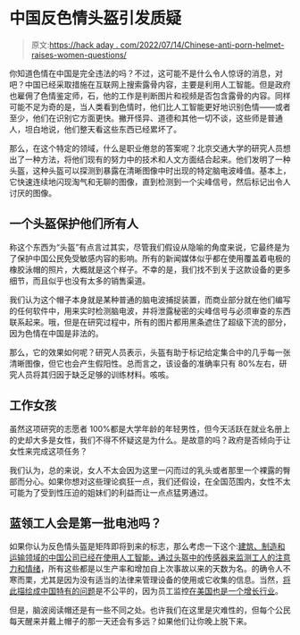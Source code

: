 # 中国反色情头盔引发质疑

> 原文:[https://hack aday . com/2022/07/14/Chinese-anti-porn-helmet-raises-women-questions/](https://hackaday.com/2022/07/14/chinese-anti-porn-helmet-raises-eyebrows-questions/)

你知道色情在中国是完全违法的吗？不过，这可能不是什么令人惊讶的消息，对吧？中国已经采取措施在互联网上搜索露骨内容，主要是利用人工智能。但是政府也雇佣了色情鉴定师，石，他的工作是判断图片和视频是否包含露骨的内容。同样可能不足为奇的是，当人类看到色情时，他们比人工智能更好地识别色情——或者至少，他们在识别它方面更快。撇开怪异、道德和其他一切不谈，这些师是普通人，坦白地说，他们整天看这些东西已经累坏了。

那么，在这个特定的领域，什么是职业倦怠的答案呢？北京交通大学的研究人员想出了一种方法，将他们现有的努力中的技术和人文方面结合起来。他们发明了一种头盔，这种头盔可以探测到暴露在清晰图像中时出现的特定脑电波峰值。基本上，它快速连续地闪现淘气和无聊的图像，直到检测到一个尖峰信号，然后标记出令人讨厌的图像。

## 一个头盔保护他们所有人

称这个东西为“头盔”有点言过其实，尽管我们假设从隐喻的角度来说，它最终是为了保护中国公民免受敏感内容的影响。所有的新闻媒体似乎都在使用覆盖着电极的橡胶泳帽的照片，大概就是这个样子。不幸的是，我们找不到关于这款设备的更多细节，而且似乎也没有太多的销售渠道。

我们认为这个帽子本身就是某种普通的脑电波捕捉装置，而商业部分就在他们编写的任何软件中，用来实时检测脑电波，并将泄露秘密的尖峰信号与必须审查的东西联系起来。哦，但是在研究过程中，所有的图片都用黑条遮住了超级下流的部分，因为色情在中国是非法的。

那么，它的效果如何呢？研究人员表示，头盔有助于标记给定集合中的几乎每一张清晰图像，但它也会产生假阳性。总而言之，该设备的准确率只有 80%左右，研究人员将其归因于缺乏足够的训练材料。咳咳。

## 工作女孩

虽然这项研究的志愿者 100%都是大学年龄的年轻男性，但今天活跃在就业名册上的史却大多是女性，我们不得不怀疑这是为什么。是故意的吗？政府是否倾向于让女性来完成这项任务？

我们认为，总的来说，女人不太会因为这里一闪而过的乳头或者那里一个裸露的臀部而分心。如果你想对这些理论疯狂一点，我们还假设，在全国范围内，女性不太可能为了受到性压迫的姐妹们的利益而让一点点猛男通过。

## 蓝领工人会是第一批电池吗？

如果你认为反色情头盔是矩阵即将到来的标志，那么考虑一下这个:[建筑、制造和运输领域的中国公司已经在使用人工智能，通过头盔中的传感器来监测工人的注意力和情绪](https://interestingengineering.com/companies-in-china-are-monitoring-employees-emotions-with-ai)，所有这些都是以生产率和增加自上次事故以来的天数为名。的确令人不寒而栗，尤其是因为没有适当的法律来管理设备的使用或它收集的信息。当然，[将此描绘成中国特有的问题](https://equitablegrowth.org/research-paper/workplace-surveillance-is-becoming-the-new-normal-for-u-s-workers/)是不公平的，因为员工监控[在美国也是一个增长行业](https://www.industryarc.com/Report/19332/employee-monitoring-software-market.html)。

但是，脑波阅读帽还是有一些不同之处。也许我们在这里是灾难性的，但每个公民每天醒来并戴上帽子的那一天还会有多远？如果他们让你晚上脱下来。